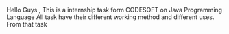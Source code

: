 Hello Guys , This is a internship task form CODESOFT on Java Programming Language 
All task have their different working method and different uses.
 From that task 

